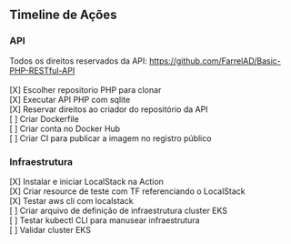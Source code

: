 ## Timeline de Ações

### API
Todos os direitos reservados da API: https://github.com/FarrelAD/Basic-PHP-RESTful-API </br></br>
[X] Escolher repositorio PHP para clonar </br>
[X] Executar API PHP com sqlite </br>
[X] Reservar direitos ao criador do repositório da API </br> 
[ ] Criar Dockerfile </br>
[ ] Criar conta no Docker Hub </br>
[ ] Criar CI para publicar a imagem no registro público

### Infraestrutura
[X] Instalar e iniciar LocalStack na Action </br>
[X] Criar resource de teste com TF referenciando o LocalStack </br>
[X] Testar aws cli com localstack </br>
[ ] Criar arquivo de definição de infraestrutura cluster EKS </br>
[ ] Testar kubectl CLI para manusear infraestrutura </br>
[ ] Validar cluster EKS </br>
